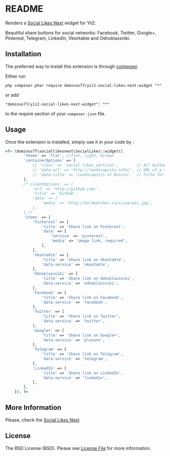 README
======
Renders a [Social Likes Next](https://github.com/sapegin/social-likes-next) widget for Yii2.

Beautiful share buttons for social networks: Facebook, Twitter, Google+, Pinterest, Telegram, LinkedIn, Vkontakte and Odnoklassniki.

Installation
------------

The preferred way to install this extension is through [composer](http://getcomposer.org/download/).

Either run

```
php composer.phar require dominus77/yii2-social-likes-next-widget "*"
```

or add

```
"dominus77/yii2-social-likes-next-widget": "*"
```

to the require section of your `composer.json` file.


Usage
-----

Once the extension is installed, simply use it in your code by  :

```php
<?= \dominus77\sociallikesnext\SocialLikes::widget([
        'theme' => 'flat', //flat, light, birman
        'containerOptions' => [
            // 'class' => 'social-likes_vertical',        // All buttons in a column.
            // 'data-url' => 'http://landscapists.info/', // URL of a shareable page. Current page by default.
            // 'data-title' => 'Landscapists of Russia',  // Title for Twitter and Vkontakte. Current page’s title by default.
        ],
        /*'clientOptions' => [
            'url' => 'http://github.com/',
            'title' => 'GitHub',
            'data' => [
                'media' => 'http://birdwatcher.ru/i/userpic.jpg',
            ],
        ],*/
        'items' => [
            'Pinterest' => [
                'title' => 'Share link on Pinterest',
                'data' => [
                    'service' => 'pinterest',
                    'media' => 'image link, required',
                ],
            ],
            'Vkontakte' => [
                'title' => 'Share link on Vkontakte',
                'data-service' => 'vkontakte',
            ],
            'Odnoklassniki' => [
                'title' => 'Share link on Odnoklassniki',
                'data-service' => 'odnoklassniki',
            ],
            'Facebook' => [
                'title' => 'Share link on Facebook',
                'data-service' => 'facebook',
            ],
            'Twitter' => [
                'title' => 'Share link on Twitter',
                'data-service' => 'twitter',
            ],
            'Google+' => [
                'title' => 'Share link on Google+',
                'data-service' => 'plusone',
            ],
            'Telegram' => [
                'title' => 'Share link on Telegram',
                'data-service' => 'telegram',
            ],
            'LinkedIn' => [
                'title' => 'Share link on LinkedIn',
                'data-service' => 'linkedin',
            ],
        ],
    ]); ?>
```

More Information
-----
Please, check the [Social Likes Next](https://github.com/sapegin/social-likes-next/tree/v1.1.0)

License
-----
The BSD License (BSD). Please see [License File](https://github.com/Dominus77/yii2-social-likes-next-widget/blob/master/LICENSE.md) for more information.